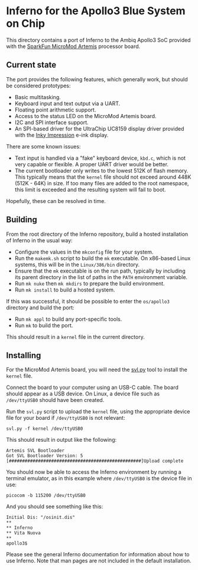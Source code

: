 # Inferno for the Apollo3 Blue System on Chip

This directory contains a port of Inferno to the Ambiq Apollo3 SoC provided
with the [SparkFun MicroMod Artemis](https://www.sparkfun.com/products/16401)
processor board.

## Current state

The port provides the following features, which generally work, but should be
considered prototypes:

* Basic multitasking.
* Keyboard input and text output via a UART.
* Floating point arithmetic support.
* Access to the status LED on the MicroMod Artemis board.
* I2C and SPI interface support.
* An SPI-based driver for the UltraChip UC8159 display driver provided with
  the [Inky Impression](https://shop.pimoroni.com/products/inky-impression-4?variant=39599238807635)
  e-ink display.

There are some known issues:

* Text input is handled via a "fake" keyboard device, `kbd.c`, which is not
  very capable or flexible. A proper UART driver would be better.
* The current bootloader only writes to the lowest 512K of flash memory.
  This typically means that the `kernel` file should not exceed around 448K
  (512K - 64K) in size. If too many files are added to the root namespace,
  this limit is exceeded and the resulting system will fail to boot.

Hopefully, these can be resolved in time.

## Building

From the root directory of the Inferno repository, build a hosted installation
of Inferno in the usual way:

* Configure the values in the `mkconfig` file for your system.
* Run the `makemk.sh` script to build the `mk` executable. On x86-based Linux
  systems, this will be in the `Linux/386/bin` directory.
* Ensure that the `mk` executable is on the run path, typically by including
  its parent directory in the list of paths in the `PATH` environment variable.
* Run `mk nuke` then `mk mkdirs` to prepare the build environment.
* Run `mk install` to build a hosted system.

If this was successful, it should be possible to enter the `os/apollo3`
directory and build the port:

* Run `mk appl` to build any port-specific tools.
* Run `mk` to build the port.

This should result in a `kernel` file in the current directory.

## Installing

For the MicroMod Artemis board, you will need the
[svl.py](https://raw.githubusercontent.com/sparkfun/Apollo3_Uploader_SVL/main/svl.py)
tool to install the `kernel` file.

Connect the board to your computer using an USB-C cable. The board should
appear as a USB device. On Linux, a device file such as `/dev/ttyUSB0` should
have been created.

Run the `svl.py` script to upload the `kernel` file, using the appropriate
device file for your board if `/dev/ttyUSB0` is not relevant:

    svl.py -f kernel /dev/ttyUSB0

This should result in output like the following:

    Artemis SVL Bootloader
    Got SVL Bootloader Version: 5
    [##################################################]Upload complete

You should now be able to access the Inferno environment by running a terminal
emulator, as in this example where `/dev/ttyUSB0` is the device file in use:

    picocom -b 115200 /dev/ttyUSB0

And you should see something like this:

    Initial Dis: "/osinit.dis"
    **
    ** Inferno
    ** Vita Nuova
    **
    apollo3$

Please see the general Inferno documentation for information about how to use
Inferno. Note that man pages are not included in the default installation.
